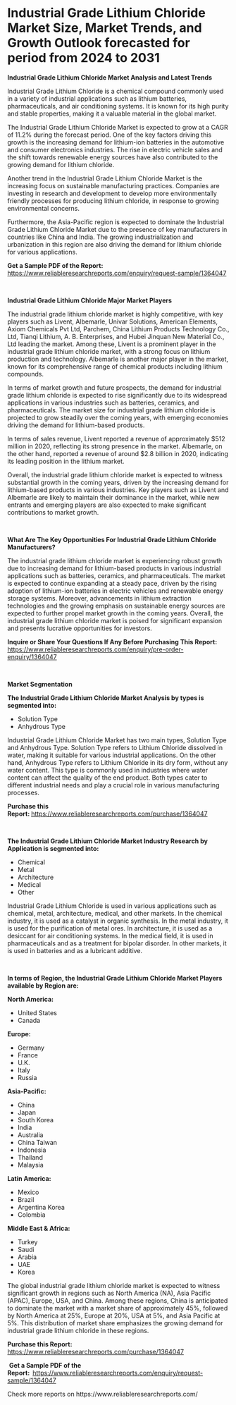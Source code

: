 <p><h1>Industrial Grade Lithium Chloride Market Size, Market Trends, and Growth Outlook forecasted for period from 2024 to 2031</h1></p><p><strong>Industrial Grade Lithium Chloride Market Analysis and Latest Trends</strong></p>
<p><p>Industrial Grade Lithium Chloride is a chemical compound commonly used in a variety of industrial applications such as lithium batteries, pharmaceuticals, and air conditioning systems. It is known for its high purity and stable properties, making it a valuable material in the global market.</p><p>The Industrial Grade Lithium Chloride Market is expected to grow at a CAGR of 11.2% during the forecast period. One of the key factors driving this growth is the increasing demand for lithium-ion batteries in the automotive and consumer electronics industries. The rise in electric vehicle sales and the shift towards renewable energy sources have also contributed to the growing demand for lithium chloride.</p><p>Another trend in the Industrial Grade Lithium Chloride Market is the increasing focus on sustainable manufacturing practices. Companies are investing in research and development to develop more environmentally friendly processes for producing lithium chloride, in response to growing environmental concerns.</p><p>Furthermore, the Asia-Pacific region is expected to dominate the Industrial Grade Lithium Chloride Market due to the presence of key manufacturers in countries like China and India. The growing industrialization and urbanization in this region are also driving the demand for lithium chloride for various applications.</p></p>
<p><strong>Get a Sample PDF of the Report:&nbsp;</strong> <a href="https://www.reliableresearchreports.com/enquiry/request-sample/1364047">https://www.reliableresearchreports.com/enquiry/request-sample/1364047</a></p>
<p>&nbsp;</p>
<p><strong>Industrial Grade Lithium Chloride Major Market Players</strong></p>
<p><p>The industrial grade lithium chloride market is highly competitive, with key players such as Livent, Albemarle, Univar Solutions, American Elements, Axiom Chemicals Pvt Ltd, Parchem, China Lithium Products Technology Co., Ltd, Tianqi Lithium, A. B. Enterprises, and Hubei Jinquan New Material Co., Ltd leading the market. Among these, Livent is a prominent player in the industrial grade lithium chloride market, with a strong focus on lithium production and technology. Albemarle is another major player in the market, known for its comprehensive range of chemical products including lithium compounds.</p><p>In terms of market growth and future prospects, the demand for industrial grade lithium chloride is expected to rise significantly due to its widespread applications in various industries such as batteries, ceramics, and pharmaceuticals. The market size for industrial grade lithium chloride is projected to grow steadily over the coming years, with emerging economies driving the demand for lithium-based products.</p><p>In terms of sales revenue, Livent reported a revenue of approximately $512 million in 2020, reflecting its strong presence in the market. Albemarle, on the other hand, reported a revenue of around $2.8 billion in 2020, indicating its leading position in the lithium market.</p><p>Overall, the industrial grade lithium chloride market is expected to witness substantial growth in the coming years, driven by the increasing demand for lithium-based products in various industries. Key players such as Livent and Albemarle are likely to maintain their dominance in the market, while new entrants and emerging players are also expected to make significant contributions to market growth.</p></p>
<p>&nbsp;</p>
<p><strong>What Are The Key Opportunities For Industrial Grade Lithium Chloride Manufacturers?</strong></p>
<p><p>The industrial grade lithium chloride market is experiencing robust growth due to increasing demand for lithium-based products in various industrial applications such as batteries, ceramics, and pharmaceuticals. The market is expected to continue expanding at a steady pace, driven by the rising adoption of lithium-ion batteries in electric vehicles and renewable energy storage systems. Moreover, advancements in lithium extraction technologies and the growing emphasis on sustainable energy sources are expected to further propel market growth in the coming years. Overall, the industrial grade lithium chloride market is poised for significant expansion and presents lucrative opportunities for investors.</p></p>
<p><strong>Inquire or Share Your Questions If Any Before Purchasing This Report:</strong> <a href="https://www.reliableresearchreports.com/enquiry/pre-order-enquiry/1364047">https://www.reliableresearchreports.com/enquiry/pre-order-enquiry/1364047</a></p>
<p>&nbsp;</p>
<p><strong>Market Segmentation</strong></p>
<p><strong>The Industrial Grade Lithium Chloride Market Analysis by types is segmented into:</strong></p>
<p><ul><li>Solution Type</li><li>Anhydrous Type</li></ul></p>
<p><p>Industrial Grade Lithium Chloride Market has two main types, Solution Type and Anhydrous Type. Solution Type refers to Lithium Chloride dissolved in water, making it suitable for various industrial applications. On the other hand, Anhydrous Type refers to Lithium Chloride in its dry form, without any water content. This type is commonly used in industries where water content can affect the quality of the end product. Both types cater to different industrial needs and play a crucial role in various manufacturing processes.</p></p>
<p><strong>Purchase this Report:&nbsp;</strong><a href="https://www.reliableresearchreports.com/purchase/1364047">https://www.reliableresearchreports.com/purchase/1364047</a></p>
<p>&nbsp;</p>
<p><strong>The Industrial Grade Lithium Chloride Market Industry Research by Application is segmented into:</strong></p>
<p><ul><li>Chemical</li><li>Metal</li><li>Architecture</li><li>Medical</li><li>Other</li></ul></p>
<p><p>Industrial Grade Lithium Chloride is used in various applications such as chemical, metal, architecture, medical, and other markets. In the chemical industry, it is used as a catalyst in organic synthesis. In the metal industry, it is used for the purification of metal ores. In architecture, it is used as a desiccant for air conditioning systems. In the medical field, it is used in pharmaceuticals and as a treatment for bipolar disorder. In other markets, it is used in batteries and as a lubricant additive.</p></p>
<p>&nbsp;</p>
<p><strong>In terms of Region, the Industrial Grade Lithium Chloride Market Players available by Region are:</strong></p>
<p>
    <p> <strong> North America: </strong>
        <ul>
            <li>United States</li>
            <li>Canada</li>
        </ul>
        </p> 
    <p> <strong> Europe: </strong>
        <ul>
            <li>Germany</li>
            <li>France</li>
            <li>U.K.</li>
            <li>Italy</li>
            <li>Russia</li>
        </ul>
        </p> 
    <p> <strong> Asia-Pacific: </strong>
        <ul>
            <li>China</li>
            <li>Japan</li>
            <li>South Korea</li>
            <li>India</li>
            <li>Australia</li>
            <li>China Taiwan</li>
            <li>Indonesia</li>
            <li>Thailand</li>
            <li>Malaysia</li>
        </ul>
        </p> 
    <p> <strong> Latin America: </strong>
        <ul>
            <li>Mexico</li>
            <li>Brazil</li>
            <li>Argentina Korea</li>
            <li>Colombia</li>
        </ul>
        </p> 
    <p> <strong> Middle East & Africa: </strong>
        <ul>
            <li>Turkey</li>
            <li>Saudi</li>
            <li>Arabia</li>
            <li>UAE</li>
            <li>Korea</li>
        </ul>
    </p>
    </p>
<p><p>The global industrial grade lithium chloride market is expected to witness significant growth in regions such as North America (NA), Asia Pacific (APAC), Europe, USA, and China. Among these regions, China is anticipated to dominate the market with a market share of approximately 45%, followed by North America at 25%, Europe at 20%, USA at 5%, and Asia Pacific at 5%. This distribution of market share emphasizes the growing demand for industrial grade lithium chloride in these regions.</p></p>
<p><strong>Purchase this Report: </strong><a href="https://www.reliableresearchreports.com/purchase/1364047">https://www.reliableresearchreports.com/purchase/1364047</a></p>
<p>&nbsp;<strong>Get a Sample PDF of the Report:&nbsp;&nbsp;</strong><a href="https://www.reliableresearchreports.com/enquiry/request-sample/1364047">https://www.reliableresearchreports.com/enquiry/request-sample/1364047</a></p>
<p><strong></strong></p>
<p>Check more reports on https://www.reliableresearchreports.com/</p>